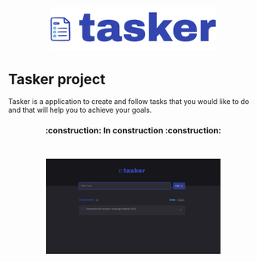 <p align="center">
  <img src="src/assets/tasker-logo.svg"/>
</p>

# Tasker project

Tasker is a application to create and follow tasks that you would like to do and that will help you to achieve your goals.

<h3 align="center">
  :construction: In construction :construction:
</h3>

</br>

<p align="center">
  <img src="src/assets/tasker-image.png" width="70%" max-width="100%" />
</p>
